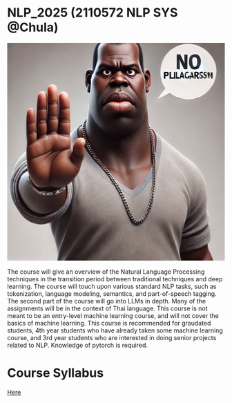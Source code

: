 # NLP_2025 (2110572 NLP SYS @Chula)

![alt text](https://github.com/JeansAthiwat/NLP_NoScope/blob/main/stoprightthere.png "join nlp")

The course will give an overview of the Natural Language Processing techniques in the transition period between traditional techniques and deep learning. The course will touch upon various standard NLP tasks, such as tokenization, language modeling, semantics, and part-of-speech tagging. The second part of the course will go into LLMs in depth. Many of the assignments will be in the context of Thai language. This course is not meant to be an entry-level machine learning course, and will not cover the basics of machine learning. This course is recommended for graudated students, 4th year students who have already taken some machine learning course, and 3rd year students who are interested in doing senior projects related to NLP. Knowledge of pytorch is required.

# Course Syllabus

[Here](https://docs.google.com/document/d/1MOhzLCb1vQvqUfPrlPkFPehTqA-ptvRL/edit?usp=sharing&ouid=117491583517041967973&rtpof=true&sd=true)

